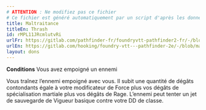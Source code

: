```yaml
---
# ATTENTION : Ne modifiez pas ce fichier
# Ce fichier est généré automatiquement par un script d'après les données du module Foundry VTT officiel et de sa traduction
title: Maltraitance
titleEn: Thrash
id: rMPL11JRcmlutvRi
urlFr: https://gitlab.com/pathfinder-fr/foundryvtt-pathfinder2-fr/-/blob/master/data/feats/rMPL11JRcmlutvRi.htm
urlEn: https://gitlab.com/hooking/foundry-vtt---pathfinder-2e/-/blob/master/packs/data/feats.db/thrash.json
layout: dons
---
```

**Conditions** Vous avez empoigné un ennemi

Vous traînez l’ennemi empoigné avec vous. Il subit une quantité de dégâts contondants égale à votre modificateur de Force plus vos dégâts de spécialisation martiale plus vos dégâts de Rage. L’ennemi peut tenter un jet de sauvegarde de Vigueur basique contre votre DD de classe.
